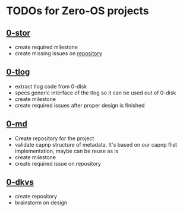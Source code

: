 # TODOs for Zero-OS projects

## [0-stor](https://github.com/zero-os/0-stor)
- create required milestone
- create missing issues on [repository](https://github.com/zero-os/0-stor)

## [0-tlog](https://github.com/zero-os/0-tlog)
- extract tlog code from 0-disk
- specs generic interface of the tlog so it can be used out of 0-disk
- create milestone
- create required issues after proper design is finished

## [0-md]()
- Create repository for the project
- validate capnp structure of metadata. It's based on our capnp flist implementation, maybe can be reuse as is
- create milestone
- create required issue on repository

## [0-dkvs]()
- create repository
- brainstorm on design 